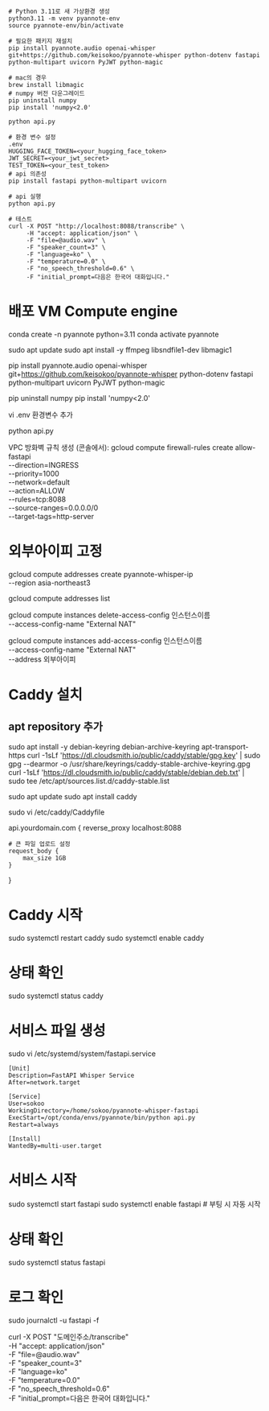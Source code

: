 ```shell
# Python 3.11로 새 가상환경 생성
python3.11 -m venv pyannote-env
source pyannote-env/bin/activate

# 필요한 패키지 재설치
pip install pyannote.audio openai-whisper git+https://github.com/keisokoo/pyannote-whisper python-dotenv fastapi python-multipart uvicorn PyJWT python-magic

# mac의 경우
brew install libmagic
# numpy 버전 다운그레이드
pip uninstall numpy
pip install 'numpy<2.0'

python api.py
```

```shell
# 환경 변수 설정
.env
HUGGING_FACE_TOKEN=<your_hugging_face_token>
JWT_SECRET=<your_jwt_secret>
TEST_TOKEN=<your_test_token>
# api 의존성
pip install fastapi python-multipart uvicorn

# api 실행
python api.py

# 테스트
curl -X POST "http://localhost:8088/transcribe" \
     -H "accept: application/json" \
     -F "file=@audio.wav" \
     -F "speaker_count=3" \
     -F "language=ko" \
     -F "temperature=0.0" \
     -F "no_speech_threshold=0.6" \
     -F "initial_prompt=다음은 한국어 대화입니다."
```

# 배포 VM Compute engine

conda create -n pyannote python=3.11
conda activate pyannote

sudo apt update
sudo apt install -y ffmpeg libsndfile1-dev libmagic1

pip install pyannote.audio openai-whisper git+https://github.com/keisokoo/pyannote-whisper python-dotenv fastapi python-multipart uvicorn PyJWT python-magic

pip uninstall numpy
pip install 'numpy<2.0'

vi .env
환경변수 추가

python api.py

VPC 방화벽 규칙 생성 (콘솔에서):
gcloud compute firewall-rules create allow-fastapi \
    --direction=INGRESS \
    --priority=1000 \
    --network=default \
    --action=ALLOW \
    --rules=tcp:8088 \
    --source-ranges=0.0.0.0/0 \
    --target-tags=http-server


# 외부아이피 고정
gcloud compute addresses create pyannote-whisper-ip \
    --region asia-northeast3

gcloud compute addresses list

gcloud compute instances delete-access-config 인스턴스이름 \
    --access-config-name "External NAT"

gcloud compute instances add-access-config 인스턴스이름 \
    --access-config-name "External NAT" \
    --address 외부아이피

    
# Caddy 설치
## apt repository 추가
sudo apt install -y debian-keyring debian-archive-keyring apt-transport-https
curl -1sLf 'https://dl.cloudsmith.io/public/caddy/stable/gpg.key' | sudo gpg --dearmor -o /usr/share/keyrings/caddy-stable-archive-keyring.gpg
curl -1sLf 'https://dl.cloudsmith.io/public/caddy/stable/debian.deb.txt' | sudo tee /etc/apt/sources.list.d/caddy-stable.list

sudo apt update
sudo apt install caddy

sudo vi /etc/caddy/Caddyfile

api.yourdomain.com {
    reverse_proxy localhost:8088
    
    # 큰 파일 업로드 설정
    request_body {
        max_size 1GB
    }
}

# Caddy 시작
sudo systemctl restart caddy
sudo systemctl enable caddy

# 상태 확인
sudo systemctl status caddy

# 서비스 파일 생성
sudo vi /etc/systemd/system/fastapi.service
```
[Unit]
Description=FastAPI Whisper Service
After=network.target

[Service]
User=sokoo
WorkingDirectory=/home/sokoo/pyannote-whisper-fastapi
ExecStart=/opt/conda/envs/pyannote/bin/python api.py
Restart=always

[Install]
WantedBy=multi-user.target
```
# 서비스 시작
sudo systemctl start fastapi
sudo systemctl enable fastapi  # 부팅 시 자동 시작

# 상태 확인
sudo systemctl status fastapi

# 로그 확인
sudo journalctl -u fastapi -f


curl -X POST "도메인주소/transcribe" \
  -H "accept: application/json" \
  -F "file=@audio.wav" \
  -F "speaker_count=3" \
  -F "language=ko" \
  -F "temperature=0.0" \
  -F "no_speech_threshold=0.6" \
  -F "initial_prompt=다음은 한국어 대화입니다."

